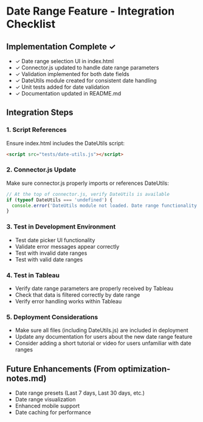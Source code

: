 # Date Range Feature - Integration Checklist

## Implementation Complete ✓
- ✓ Date range selection UI in index.html
- ✓ Connector.js updated to handle date range parameters
- ✓ Validation implemented for both date fields
- ✓ DateUtils module created for consistent date handling
- ✓ Unit tests added for date validation
- ✓ Documentation updated in README.md

## Integration Steps

### 1. Script References
Ensure index.html includes the DateUtils script:
```html
<script src="tests/date-utils.js"></script>
```

### 2. Connector.js Update
Make sure connector.js properly imports or references DateUtils:
```javascript
// At the top of connector.js, verify DateUtils is available
if (typeof DateUtils === 'undefined') {
  console.error('DateUtils module not loaded. Date range functionality may not work correctly.');
}
```

### 3. Test in Development Environment
- Test date picker UI functionality
- Validate error messages appear correctly
- Test with invalid date ranges
- Test with valid date ranges

### 4. Test in Tableau
- Verify date range parameters are properly received by Tableau
- Check that data is filtered correctly by date range
- Verify error handling works within Tableau

### 5. Deployment Considerations
- Make sure all files (including DateUtils.js) are included in deployment
- Update any documentation for users about the new date range feature
- Consider adding a short tutorial or video for users unfamiliar with date ranges

## Future Enhancements (From optimization-notes.md)
- Date range presets (Last 7 days, Last 30 days, etc.)
- Date range visualization
- Enhanced mobile support
- Date caching for performance

